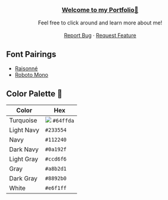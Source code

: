 <br />
<div align="center">
  <h3 align="center"><a href="https://juliagrandury.github.io/">Welcome to my Portfolio👋</a></h3>
  <p align="center">
    Feel free to click around and learn more about me!
    <br />
    <br />
    <a href="https://github.com/JuliaGrandury/juliagrandury.github.io/issues">Report Bug</a>
    ·
    <a href="https://github.com/JuliaGrandury/juliagrandury.github.io/issues">Request Feature</a>
  </p>
</div>

## Font Pairings
- <a href="https://www.typewolf.com/raisonne">Raisonné</a>
- <a href="https://fonts.google.com/specimen/Roboto+Mono">Roboto Mono</a>

## Color Palette 🎨

| Color          | Hex                                                                |
| -------------- | ------------------------------------------------------------------ |
| Turquoise      | <img src="https://img.icons8.com/ios-glyphs/30/000000/100-percents.png"/> `#64ffda` |
| Light Navy     | `#233554` |
| Navy           | `#112240` |
| Dark Navy      | `#0a192f` |
| Light Gray     | `#ccd6f6` |
| Gray           | `#a8b2d1` |
| Dark Gray      | `#8892b0` |
| White          | `#e6f1ff` |

